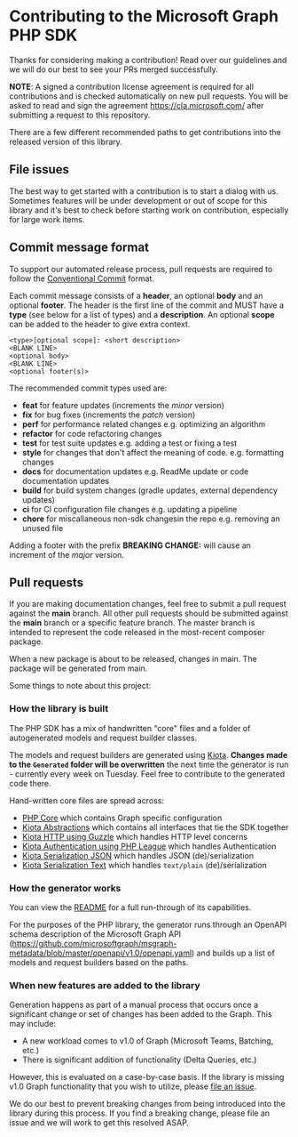 # Contributing to the Microsoft Graph PHP SDK
Thanks for considering making a contribution! Read over our guidelines and we will do our best to see your PRs merged successfully.

**NOTE**: A signed a contribution license agreement is required for all contributions and is checked automatically on new pull requests. You will be asked to read and sign the agreement https://cla.microsoft.com/ after submitting a request to this repository.

There are a few different recommended paths to get contributions into the released version of this library.

## File issues
The best way to get started with a contribution is to start a dialog with us. Sometimes features will be under development or out of scope for this library and it's best to check before starting work on contribution, especially for large work items.

## Commit message format

To support our automated release process, pull requests are required to follow the [Conventional Commit](https://www.conventionalcommits.org/en/v1.0.0/)
format.

Each commit message consists of a **header**, an optional **body** and an optional **footer**. The header is the first line of the commit and
MUST have a **type** (see below for a list of types) and a **description**. An optional **scope** can be added to the header to give extra context.

```
<type>[optional scope]: <short description>
<BLANK LINE>
<optional body>
<BLANK LINE>
<optional footer(s)>
```

The recommended commit types used are:

- **feat** for feature updates (increments the _minor_ version)
- **fix** for bug fixes (increments the _patch_ version)
- **perf** for performance related changes e.g. optimizing an algorithm
- **refactor** for code refactoring changes
- **test** for test suite updates e.g. adding a test or fixing a test
- **style** for changes that don't affect the meaning of code. e.g. formatting changes
- **docs** for documentation updates e.g. ReadMe update or code documentation updates
- **build** for build system changes (gradle updates, external dependency updates)
- **ci** for CI configuration file changes e.g. updating a pipeline
- **chore** for miscallaneous non-sdk changesin the repo e.g. removing an unused file

Adding a footer with the prefix **BREAKING CHANGE:** will cause an increment of the _major_ version.

## Pull requests
If you are making documentation changes, feel free to submit a pull request against the **main** branch. All other pull requests should be submitted against the **main** branch or a specific feature branch. The master branch is intended to represent the code released in the most-recent composer package.

When a new package is about to be released, changes in main. The package will be generated from main.

Some things to note about this project:

### How the library is built
The PHP SDK has a mix of handwritten "core" files and a folder of autogenerated models and request builder classes.

The models and request builders are generated using [Kiota](https://github.com/microsoft/kiota). **Changes made to the ```Generated``` folder will be overwritten** the next time the generator is run - currently every week on Tuesday. Feel free to contribute to the generated code there.

Hand-written core files are spread across:

- [PHP Core](https://github.com/microsoftgraph/msgraph-sdk-php-core) which contains Graph specific configuration
- [Kiota Abstractions](https://github.com/microsoft/kiota-abstractions-php) which contains all interfaces that tie the SDK together
- [Kiota HTTP using Guzzle](https://github.com/microsoft/kiota-http-guzzle-php) which handles HTTP level concerns
- [Kiota Authentication using PHP League](https://github.com/microsoft/kiota-authentication-phpleague-php) which handles Authentication
- [Kiota Serialization JSON](https://github.com/microsoft/kiota-serialization-json-php) which handles JSON (de)/serialization
- [Kiota Serialization Text](https://github.com/microsoft/kiota-serialization-text-php) which handles `text/plain` (de)/serialization

### How the generator works
You can view the [README](https://github.com/microsoft/kiota) for a full run-through of its capabilities.

For the purposes of the PHP library, the generator runs through an OpenAPI schema description of the Microsoft Graph API (https://github.com/microsoftgraph/msgraph-metadata/blob/master/openapi/v1.0/openapi.yaml) and builds up a list of models and request builders based on the paths.

### When new features are added to the library
Generation happens as part of a manual process that occurs once a significant change or set of changes has been added to the Graph. This may include:
 - A new workload comes to v1.0 of Graph (Microsoft Teams, Batching, etc.)
 - There is significant addition of functionality (Delta Queries, etc.)

However, this is evaluated on a case-by-case basis. If the library is missing v1.0 Graph functionality that you wish to utilize, please [file an issue](https://github.com/microsoftgraph/msgraph-sdk-php/issues).

We do our best to prevent breaking changes from being introduced into the library during this process. If you find a breaking change, please file an issue and we will work to get this resolved ASAP.


